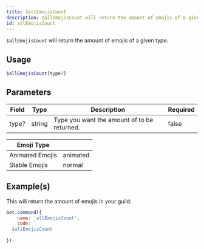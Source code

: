 ```yaml
---
title: $allEmojisCount
description: $allEmojisCount will return the amount of emojis of a given type.
id: allEmojisCount
---
```


`$allEmojisCount` will return the amount of emojis of a given type.

## Usage

```php
$allEmojisCount[type?]
```

## Parameters

| Field | Type   | Description                                 | Required |
| ----- | ------ | ------------------------------------------- | -------- |
| type? | string | Type you want the amount of to be returned. | false    |

| Emoji Type      |          |
| --------------- | -------- |
| Animated Emojis | animated |
| Stable Emojis   | normal   |

## Example(s)

This will return the amount of emojis in your guild:

```javascript
bot.command({
    name: 'allEmojisCount',
    code: `
  $allEmojisCount
  `
});
```